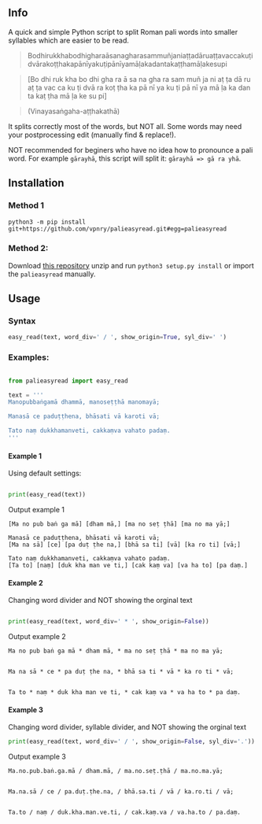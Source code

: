 ## Info
A quick and simple Python script to split Roman pali words into smaller syllables which are easier to be read.

> Bodhirukkhabodhigharaāsanagharasammuñjaniaṭṭadāruaṭṭavaccakuṭidvārakoṭṭhakapānīyakuṭipānīyamāḷakadantakaṭṭhamāḷakesupi

> [Bo dhi ruk kha bo dhi gha ra ā sa na gha ra sam muñ ja ni aṭ ṭa dā ru aṭ ṭa vac ca ku ṭi dvā ra koṭ ṭha ka pā nī ya ku ṭi pā nī ya mā ḷa ka dan ta kaṭ ṭha mā ḷa ke su pi]

> (Vinayasaṅgaha-aṭṭhakathā)

It splits correctly most of the words, but NOT all. Some words may need your postprocessing edit (manually find & replace!).

NOT recommended for beginers who have no idea how to pronounce a pali word. For example `gārayhā`, this script will split it: `gārayhā => gā ra yhā`.


## Installation


### Method 1


```
python3 -m pip install git+https://github.com/vpnry/palieasyread.git#egg=palieasyread

```

### Method 2:
Download [this repository](https://github.com/vpnry/palieasyread/archive/refs/heads/master.zip) unzip and run `python3 setup.py install` or import the `palieasyread` manually.


## Usage

### Syntax

```python
easy_read(text, word_div=' / ', show_origin=True, syl_div=' ')
```

### Examples:

```python

from palieasyread import easy_read

text = '''
Manopubbaṅgamā dhammā, manoseṭṭhā manomayā;

Manasā ce paduṭṭhena, bhāsati vā karoti vā;

Tato naṃ dukkhamanveti, cakkaṃva vahato padaṃ.
'''

```

#### Example 1

Using default settings:

```python

print(easy_read(text))

```

Output example 1

```
[Ma no pub baṅ ga mā] [dham mā,] [ma no seṭ ṭhā] [ma no ma yā;]

Manasā ce paduṭṭhena, bhāsati vā karoti vā;
[Ma na sā] [ce] [pa duṭ ṭhe na,] [bhā sa ti] [vā] [ka ro ti] [vā;]

Tato naṃ dukkhamanveti, cakkaṃva vahato padaṃ.
[Ta to] [naṃ] [duk kha man ve ti,] [cak kaṃ va] [va ha to] [pa daṃ.]
```

#### Example 2
Changing word divider and NOT showing the orginal text

```python

print(easy_read(text, word_div=' * ', show_origin=False))

```

Output example 2

```
Ma no pub baṅ ga mā * dham mā, * ma no seṭ ṭhā * ma no ma yā;


Ma na sā * ce * pa duṭ ṭhe na, * bhā sa ti * vā * ka ro ti * vā;


Ta to * naṃ * duk kha man ve ti, * cak kaṃ va * va ha to * pa daṃ.
```

#### Example 3
Changing word divider, syllable divider, and NOT showing the orginal text 

```python
print(easy_read(text, word_div=' / ', show_origin=False, syl_div='.'))

```

Output example 3

```
Ma.no.pub.baṅ.ga.mā / dham.mā, / ma.no.seṭ.ṭhā / ma.no.ma.yā;


Ma.na.sā / ce / pa.duṭ.ṭhe.na, / bhā.sa.ti / vā / ka.ro.ti / vā;


Ta.to / naṃ / duk.kha.man.ve.ti, / cak.kaṃ.va / va.ha.to / pa.daṃ.
```